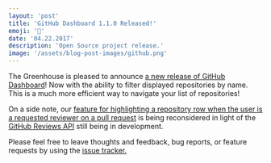 ```yaml
---
layout: 'post'
title: 'GitHub Dashboard 1.1.0 Released!'
emoji: '🎉'
date: '04.22.2017' 
description: 'Open Source project release.'
image: '/assets/blog-post-images/github.png'
---
```


The Greenhouse is pleased to announce <a href="https://github.com/thescientist13/github-dashboard/releases/tag/1.1.0" target="_blank" rel="noopener" onclick="getOutboundLink('https://github.com/thescientist13/github-dashboard/releases/tag/1.1.0');">a new release of GitHub Dashboard</a>! Now with the ability to filter displayed repositories by name.  This is a much more efficient way to navigate your list of repositories!

On a side note, our <a href="https://github.com/thescientist13/github-dashboard/issues/104" target="_blank" rel="noopener" onclick="getOutboundLink('https://github.com/thescientist13/github-dashboard/issues/104');">feature for highlighting a repository row when the user is a requested reviewer on a pull request</a> is being reconsidered in light of the <a href="https://developer.github.com/v3/pulls/reviews/" target="_blank" rel="noopener" onclick="getOutboundLink('https://developer.github.com/v3/pulls/reviews/');">GitHub Reviews API</a> still being in development.

Please feel free to leave thoughts and feedback, bug reports, or feature requests by using the <a href="https://github.com/thescientist13/github-dashboard/issues" target="_blank" rel="noopener" onclick="getOutboundLink('https://github.com/thescientist13/github-dashboard/issues');">issue tracker.</a>